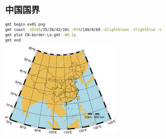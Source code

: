 # 中国国界

```bash
gmt begin ex01 png
gmt coast -JD105/35/36/42/10c -R70/140/0/60 -Glightbrown -Slightblue -Ba10f5g10 -Lg130/8+c11+w900k+f+u
gmt plot CN-border-La.gmt -W0.1p
gmt end
```

<img src="../_static/ex03.png" alt="ex01" style="zoom: 35%;" />